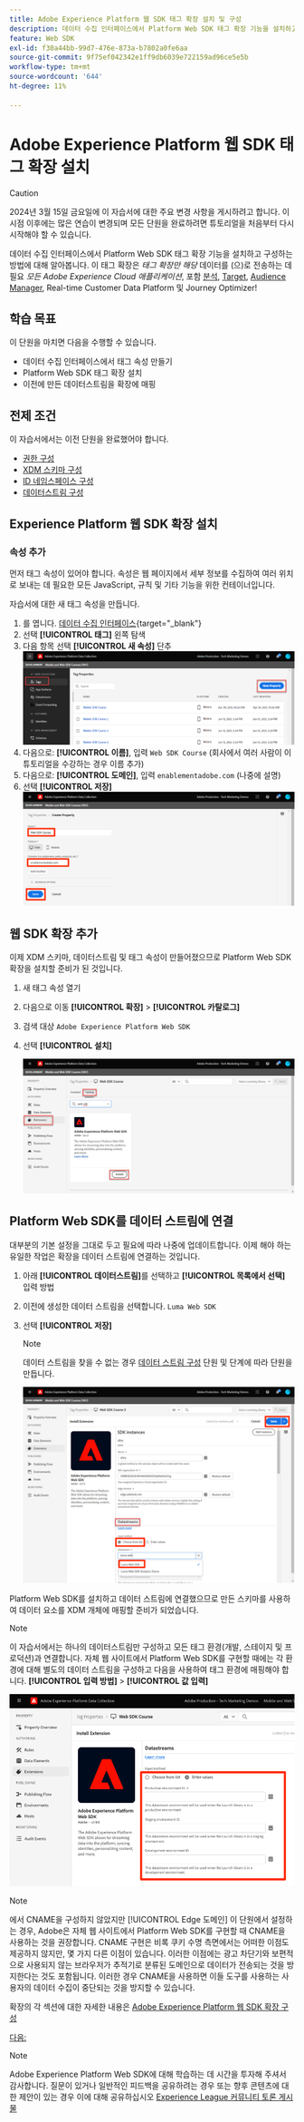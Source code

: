 ```yaml
---
title: Adobe Experience Platform 웹 SDK 태그 확장 설치 및 구성
description: 데이터 수집 인터페이스에서 Platform Web SDK 태그 확장 기능을 설치하고 구성하는 방법에 대해 알아봅니다. 이 단원은 Web SDK를 사용하여 Adobe Experience Cloud 구현 자습서의 일부입니다.
feature: Web SDK
exl-id: f30a44bb-99d7-476e-873a-b7802a0fe6aa
source-git-commit: 9f75ef042342e1ff9db6039e722159ad96ce5e5b
workflow-type: tm+mt
source-wordcount: '644'
ht-degree: 11%

---
```


# Adobe Experience Platform 웹 SDK 태그 확장 설치


>[!CAUTION]
>
>2024년 3월 15일 금요일에 이 자습서에 대한 주요 변경 사항을 게시하려고 합니다. 이 시점 이후에는 많은 연습이 변경되며 모든 단원을 완료하려면 튜토리얼을 처음부터 다시 시작해야 할 수 있습니다.

데이터 수집 인터페이스에서 Platform Web SDK 태그 확장 기능을 설치하고 구성하는 방법에 대해 알아봅니다. 이 태그 확장은 _태그 확장만 해당_ 데이터를 (으)로 전송하는 데 필요 _모든 Adobe Experience Cloud 애플리케이션_, 포함 [분석](setup-analytics.md), [Target](setup-target.md), [Audience Manager](setup-audience-manager.md), Real-time Customer Data Platform 및 Journey Optimizer!

## 학습 목표

이 단원을 마치면 다음을 수행할 수 있습니다.

* 데이터 수집 인터페이스에서 태그 속성 만들기
* Platform Web SDK 태그 확장 설치
* 이전에 만든 데이터스트림을 확장에 매핑

## 전제 조건

이 자습서에서는 이전 단원을 완료했어야 합니다.

* [권한 구성](configure-permissions.md)
* [XDM 스키마 구성](configure-schemas.md)
* [ID 네임스페이스 구성](configure-identities.md)
* [데이터스트림 구성](configure-datastream.md)

## Experience Platform 웹 SDK 확장 설치

### 속성 추가

먼저 태그 속성이 있어야 합니다. 속성은 웹 페이지에서 세부 정보를 수집하여 여러 위치로 보내는 데 필요한 모든 JavaScript, 규칙 및 기타 기능을 위한 컨테이너입니다.

자습서에 대한 새 태그 속성을 만듭니다.

1. 를 엽니다. [데이터 수집 인터페이스](https://launch.adobe.com/){target="_blank"}
1. 선택 **[!UICONTROL 태그]** 왼쪽 탐색
1. 다음 항목 선택 **[!UICONTROL 새 속성]** 단추
   ![새 속성 추가](assets/websdk-property-addNewProperty.png)
1. 다음으로: **[!UICONTROL 이름]**, 입력 `Web SDK Course` (회사에서 여러 사람이 이 튜토리얼을 수강하는 경우 이름 추가)
1. 다음으로: **[!UICONTROL 도메인]**, 입력 `enablementadobe.com` (나중에 설명)
1. 선택 **[!UICONTROL 저장]**
   ![속성 세부 정보](assets/websdk-property-propertyDetails.png)

## 웹 SDK 확장 추가

이제 XDM 스키마, 데이터스트림 및 태그 속성이 만들어졌으므로 Platform Web SDK 확장을 설치할 준비가 된 것입니다.

1. 새 태그 속성 열기
1. 다음으로 이동 **[!UICONTROL 확장]** > **[!UICONTROL 카탈로그]**
1. 검색 대상 `Adobe Experience Platform Web SDK`
1. 선택 **[!UICONTROL 설치]**

   ![Web SDK 확장 설치](assets/extension-platform-web-sdk.jpg)


## Platform Web SDK를 데이터 스트림에 연결

대부분의 기본 설정을 그대로 두고 필요에 따라 나중에 업데이트합니다. 이제 해야 하는 유일한 작업은 확장을 데이터 스트림에 연결하는 것입니다.

1. 아래 **[!UICONTROL 데이터스트림]**&#x200B;를 선택하고 **[!UICONTROL 목록에서 선택]** 입력 방법
1. 이전에 생성한 데이터 스트림을 선택합니다. `Luma Web SDK`
1. 선택 **[!UICONTROL 저장]**
   >[!NOTE]
   >
   > 데이터 스트림을 찾을 수 없는 경우 [데이터 스트림 구성](configure-datastream.md) 단원 및 단계에 따라 단원을 만듭니다.

   ![데이터 스트림 선택](assets/extension-luma-web-sdk-datastream-extension.png)

Platform Web SDK를 설치하고 데이터 스트림에 연결했으므로 만든 스키마를 사용하여 데이터 요소를 XDM 개체에 매핑할 준비가 되었습니다.

>[!NOTE]
>
>이 자습서에서는 하나의 데이터스트림만 구성하고 모든 태그 환경(개발, 스테이지 및 프로덕션)과 연결합니다. 자체 웹 사이트에서 Platform Web SDK를 구현할 때에는 각 환경에 대해 별도의 데이터 스트림을 구성하고 다음을 사용하여 태그 환경에 매핑해야 합니다. **[!UICONTROL 입력 방법]** > **[!UICONTROL 값 입력]**
>
>![데이터 스트림 선택](assets/extension-luma-web-sdk-datastream-extension-enterValues.png)

>[!NOTE]
>
>에서 CNAME을 구성하지 않았지만 [!UICONTROL Edge 도메인] 이 단원에서 설정하는 경우, Adobe은 자체 웹 사이트에서 Platform Web SDK를 구현할 때 CNAME을 사용하는 것을 권장합니다. CNAME 구현은 비록 쿠키 수명 측면에서는 어떠한 이점도 제공하지 않지만, 몇 가지 다른 이점이 있습니다. 이러한 이점에는 광고 차단기와 보편적으로 사용되지 않는 브라우저가 추적기로 분류된 도메인으로 데이터가 전송되는 것을 방지한다는 것도 포함됩니다. 이러한 경우 CNAME을 사용하면 이들 도구를 사용하는 사용자의 데이터 수집이 중단되는 것을 방지할 수 있습니다.

확장의 각 섹션에 대한 자세한 내용은 [Adobe Experience Platform 웹 SDK 확장 구성](https://experienceleague.adobe.com/docs/experience-platform/edge/extension/web-sdk-extension-configuration.html?lang=ko-KR)



[다음: ](create-data-elements.md)

>[!NOTE]
>
>Adobe Experience Platform Web SDK에 대해 학습하는 데 시간을 투자해 주셔서 감사합니다. 질문이 있거나 일반적인 피드백을 공유하려는 경우 또는 향후 콘텐츠에 대한 제안이 있는 경우 이에 대해 공유하십시오 [Experience League 커뮤니티 토론 게시물](https://experienceleaguecommunities.adobe.com/t5/adobe-experience-platform-launch/tutorial-discussion-implement-adobe-experience-cloud-with-web/td-p/444996)
